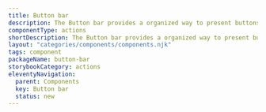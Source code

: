 ```yaml
---
title: Button bar
description: The Button bar provides a organized way to present buttons side by side, which will stack up when there's not enough space.
componentType: actions
shortDescription: The Button bar provides a organized way to present buttons side by side.
layout: "categories/components/components.njk"
tags: component
packageName: button-bar
storybookCategory: actions
eleventyNavigation:
  parent: Components
  key: Button bar
  status: new
---
```

